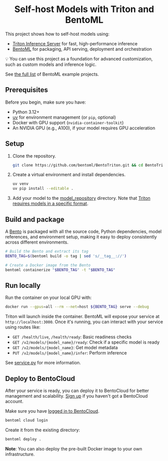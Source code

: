 <div align="center">
    <h1 align="center">Self-host Models with Triton and BentoML</h1>
</div>

This project shows how to self-host models using:

- [Triton Inference Server](https://github.com/triton-inference-server/server) for fast, high-performance inference
- [BentoML](https://github.com/bentoml/BentoML) for packaging, API serving, deployment and orchestration

💡 You can use this project as a foundation for advanced customization, such as custom models and inference logic.

See [the full list](https://docs.bentoml.com/en/latest/examples/overview.html) of BentoML example projects.

## Prerequisites

Before you begin, make sure you have:

- Python 3.12+
- [uv](https://github.com/astral-sh/uv) for environment management (or `pip`, optional)
- Docker with GPU support (`nvidia-container-toolkit`)
- An NVIDIA GPU (e.g., A100), if your model requires GPU acceleration

## Setup

1. Clone the repository.

   ```bash
   git clone https://github.com/bentoml/BentoTriton.git && cd BentoTriton
   ```

2. Create a virtual environment and install dependencies.

   ```bash
   uv venv
   uv pip install --editable .
   ```

3. Add your model to the [model_repository](./model_repository/) directory. Note that [Triton requires models in a specific format](https://docs.nvidia.com/deeplearning/triton-inference-server/user-guide/docs/user_guide/model_repository.html).

## Build and package

A [Bento](https://docs.bentoml.com/en/latest/get-started/packaging-for-deployment.html) is packaged with all the source code, Python dependencies, model references, and environment setup, making it easy to deploy consistently across different environments.

```bash
# Build the Bento and extract its tag
BENTO_TAG=$(bentoml build -o tag | sed 's/__tag__://')

# Create a Docker image from the Bento
bentoml containerize "$BENTO_TAG" -t "$BENTO_TAG"
```

## Run locally

Run the container on your local GPU with:

```bash
docker run --gpus=all --rm --net=host ${BENTO_TAG} serve --debug
```

Triton will launch inside the container. BentoML will expose your service at `http://localhost:3000`. Once it's running, you can interact with your service using routes like:

- `GET /health/live`, `/health/ready`: Basic readiness checks
- `GET /v2/models/{model_name}/ready`: Check if a specific model is ready
- `GET /v2/models/{model_name}`: Get model metadata
- `PUT /v2/models/{model_name}/infer`: Perform inference

See [service.py](./service.py) for more information.

## Deploy to BentoCloud

After your service is ready, you can deploy it to BentoCloud for better management and scalability. [Sign up](https://www.bentoml.com/) if you haven't got a BentoCloud account.

Make sure you have [logged in to BentoCloud](https://docs.bentoml.com/en/latest/scale-with-bentocloud/manage-api-tokens.html).

```bash
bentoml cloud login
```

Create it from the existing directory:

```bash
bentoml deploy .
```

**Note**: You can also deploy the pre-built Docker image to your own infrastructure.